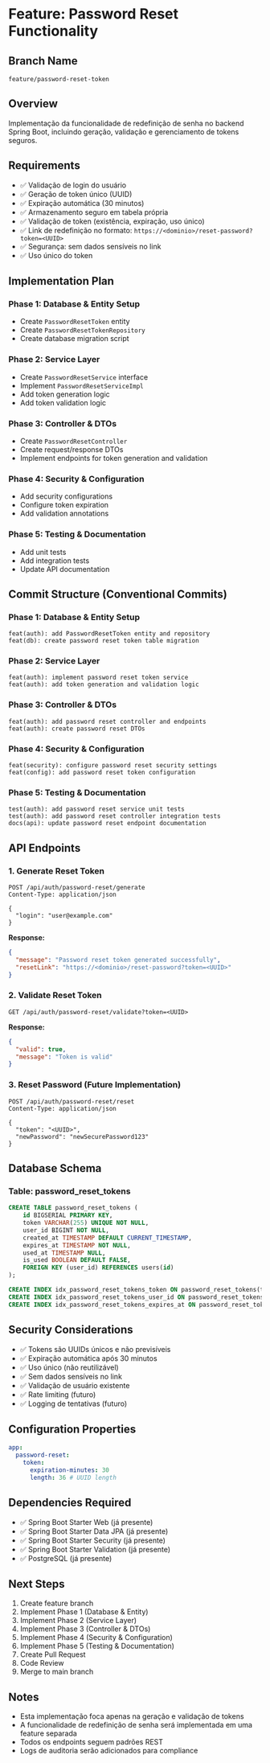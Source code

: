 # Feature: Password Reset Functionality

## Branch Name
```
feature/password-reset-token
```

## Overview
Implementação da funcionalidade de redefinição de senha no backend Spring Boot, incluindo geração, validação e gerenciamento de tokens seguros.

## Requirements
- ✅ Validação de login do usuário
- ✅ Geração de token único (UUID)
- ✅ Expiração automática (30 minutos)
- ✅ Armazenamento seguro em tabela própria
- ✅ Validação de token (existência, expiração, uso único)
- ✅ Link de redefinição no formato: `https://<dominio>/reset-password?token=<UUID>`
- ✅ Segurança: sem dados sensíveis no link
- ✅ Uso único do token

## Implementation Plan

### Phase 1: Database & Entity Setup
- Create `PasswordResetToken` entity
- Create `PasswordResetTokenRepository`
- Create database migration script

### Phase 2: Service Layer
- Create `PasswordResetService` interface
- Implement `PasswordResetServiceImpl`
- Add token generation logic
- Add token validation logic

### Phase 3: Controller & DTOs
- Create `PasswordResetController`
- Create request/response DTOs
- Implement endpoints for token generation and validation

### Phase 4: Security & Configuration
- Add security configurations
- Configure token expiration
- Add validation annotations

### Phase 5: Testing & Documentation
- Add unit tests
- Add integration tests
- Update API documentation

## Commit Structure (Conventional Commits)

### Phase 1: Database & Entity Setup
```
feat(auth): add PasswordResetToken entity and repository
feat(db): create password reset token table migration
```

### Phase 2: Service Layer
```
feat(auth): implement password reset token service
feat(auth): add token generation and validation logic
```

### Phase 3: Controller & DTOs
```
feat(auth): add password reset controller and endpoints
feat(auth): create password reset DTOs
```

### Phase 4: Security & Configuration
```
feat(security): configure password reset security settings
feat(config): add password reset token configuration
```

### Phase 5: Testing & Documentation
```
test(auth): add password reset service unit tests
test(auth): add password reset controller integration tests
docs(api): update password reset endpoint documentation
```

## API Endpoints

### 1. Generate Reset Token
```
POST /api/auth/password-reset/generate
Content-Type: application/json

{
  "login": "user@example.com"
}
```

**Response:**
```json
{
  "message": "Password reset token generated successfully",
  "resetLink": "https://<dominio>/reset-password?token=<UUID>"
}
```

### 2. Validate Reset Token
```
GET /api/auth/password-reset/validate?token=<UUID>
```

**Response:**
```json
{
  "valid": true,
  "message": "Token is valid"
}
```

### 3. Reset Password (Future Implementation)
```
POST /api/auth/password-reset/reset
Content-Type: application/json

{
  "token": "<UUID>",
  "newPassword": "newSecurePassword123"
}
```

## Database Schema

### Table: password_reset_tokens
```sql
CREATE TABLE password_reset_tokens (
    id BIGSERIAL PRIMARY KEY,
    token VARCHAR(255) UNIQUE NOT NULL,
    user_id BIGINT NOT NULL,
    created_at TIMESTAMP DEFAULT CURRENT_TIMESTAMP,
    expires_at TIMESTAMP NOT NULL,
    used_at TIMESTAMP NULL,
    is_used BOOLEAN DEFAULT FALSE,
    FOREIGN KEY (user_id) REFERENCES users(id)
);

CREATE INDEX idx_password_reset_tokens_token ON password_reset_tokens(token);
CREATE INDEX idx_password_reset_tokens_user_id ON password_reset_tokens(user_id);
CREATE INDEX idx_password_reset_tokens_expires_at ON password_reset_tokens(expires_at);
```

## Security Considerations
- ✅ Tokens são UUIDs únicos e não previsíveis
- ✅ Expiração automática após 30 minutos
- ✅ Uso único (não reutilizável)
- ✅ Sem dados sensíveis no link
- ✅ Validação de usuário existente
- ✅ Rate limiting (futuro)
- ✅ Logging de tentativas (futuro)

## Configuration Properties
```yaml
app:
  password-reset:
    token:
      expiration-minutes: 30
      length: 36 # UUID length
```

## Dependencies Required
- ✅ Spring Boot Starter Web (já presente)
- ✅ Spring Boot Starter Data JPA (já presente)
- ✅ Spring Boot Starter Security (já presente)
- ✅ Spring Boot Starter Validation (já presente)
- ✅ PostgreSQL (já presente)

## Next Steps
1. Create feature branch
2. Implement Phase 1 (Database & Entity)
3. Implement Phase 2 (Service Layer)
4. Implement Phase 3 (Controller & DTOs)
5. Implement Phase 4 (Security & Configuration)
6. Implement Phase 5 (Testing & Documentation)
7. Create Pull Request
8. Code Review
9. Merge to main branch

## Notes
- Esta implementação foca apenas na geração e validação de tokens
- A funcionalidade de redefinição de senha será implementada em uma feature separada
- Todos os endpoints seguem padrões REST
- Logs de auditoria serão adicionados para compliance